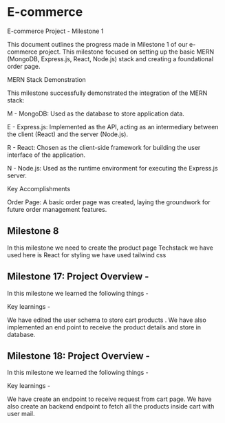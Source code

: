 # E-commerce

E-commerce Project - Milestone 1

This document outlines the progress made in Milestone 1 of our e-commerce project. This milestone focused on setting up the basic MERN (MongoDB, Express.js, React, Node.js) stack and creating a foundational order page.

MERN Stack Demonstration

This milestone successfully demonstrated the integration of the MERN stack:

M - MongoDB: Used as the database to store application data.

E - Express.js: Implemented as the API, acting as an intermediary between the client (React) and the server (Node.js).

R - React: Chosen as the client-side framework for building the user interface of the application.

N - Node.js: Used as the runtime environment for executing the Express.js server.

Key Accomplishments

Order Page: A basic order page was created, laying the groundwork for future order management features.


## Milestone 8

In this milestone we need to create the product page
Techstack we have used here is React
for styling we have used tailwind css
## Milestone 17: Project Overview -
In this milestone we learned the following things -

Key learnings -

We have edited the user schema to store cart products .
We have also implemented an end point to receive the product details and store in database.
## Milestone 18: Project Overview -
In this milestone we learned the following things -

Key learnings -

We have create an endpoint to receive request from cart page.
We have also create an backend endpoint to fetch all the products inside cart with user mail.
